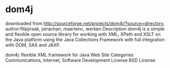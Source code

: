 dom4j
=====

downloaded from http://sourceforge.net/projects/dom4j/?source=directory, author:filipjirsak, jstrachan, maartenc, werken
Description
dom4j is a simple and flexible open source library for working with XML, XPath and XSLT on the Java platform using the Java Collections Framework with full integration with DOM, SAX and JAXP.

dom4j: flexible XML framework for Java Web Site
Categories
Communications, Internet, Software Development
License
BSD License
